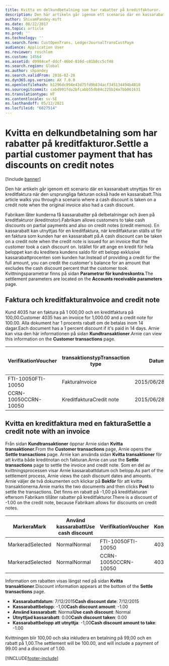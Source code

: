 ```yaml
---
title: Kvitta en delkundbetalning som har rabatter på kreditfakturor.
description: Den här artikeln går igenom ett scenario där en kassarabatt utnyttjas för en kreditfaktura när den ursprungliga fakturan också hade en kassarabatt.
author: ShivamPandey-msft
ms.date: 08/22/2017
ms.topic: article
ms.prod: ''
ms.technology: ''
ms.search.form: CustOpenTrans, LedgerJournalTransCustPaym
audience: Application User
ms.reviewer: roschlom
ms.custom: 14564
ms.assetid: d9984cef-ddcf-46bd-816d-c01b8cc5cf48
ms.search.region: Global
ms.author: shpandey
ms.search.validFrom: 2016-02-28
ms.dyn365.ops.version: AX 7.0.0
ms.openlocfilehash: b1296dc994e43d75fd9b834acf345134494b4810
ms.sourcegitcommit: cabd991fda2bfcabb55db84c225b24a7bb061631
ms.translationtype: HT
ms.contentlocale: sv-SE
ms.lasthandoff: 05/12/2021
ms.locfileid: "6027514"
---
```

# <a name="settle-a-partial-customer-payment-that-has-discounts-on-credit-notes"></a><span data-ttu-id="9e5fd-103">Kvitta en delkundbetalning som har rabatter på kreditfakturor.</span><span class="sxs-lookup"><span data-stu-id="9e5fd-103">Settle a partial customer payment that has discounts on credit notes</span></span>

[!include [banner](../includes/banner.md)]

<span data-ttu-id="9e5fd-104">Den här artikeln går igenom ett scenario där en kassarabatt utnyttjas för en kreditfaktura när den ursprungliga fakturan också hade en kassarabatt.</span><span class="sxs-lookup"><span data-stu-id="9e5fd-104">This article walks you through a scenario where a cash discount is taken on a credit note when the original invoice also had a cash discount.</span></span> 

<span data-ttu-id="9e5fd-105">Fabrikam låter kunderna få kassarabatter på delbetalningar och även på kreditfakturor (kreditnotor).</span><span class="sxs-lookup"><span data-stu-id="9e5fd-105">Fabrikam allows customers to take cash discounts on partial payments and also on credit notes (credit memos).</span></span> <span data-ttu-id="9e5fd-106">En kassarabatt kan utnyttjas för en kreditfaktura, när kreditfakturan ställs ut för en faktura som kunden har en kassarabatt på.</span><span class="sxs-lookup"><span data-stu-id="9e5fd-106">A cash discount can be taken on a credit note when the credit note is issued for an invoice that the customer took a cash discount on.</span></span> <span data-ttu-id="9e5fd-107">Istället för att ange en kredit för hela beloppet kan du kreditera kundens saldo för ett belopp exklusive kassarabattprocenten som kunden har.</span><span class="sxs-lookup"><span data-stu-id="9e5fd-107">Instead of providing a credit for the full amount, you can credit the customer's balance for an amount that excludes the cash discount percent that the customer took.</span></span> <span data-ttu-id="9e5fd-108">Kvittningsparametrar finns på sidan **Parametrar för kundreskontra**.</span><span class="sxs-lookup"><span data-stu-id="9e5fd-108">The settlement parameters are located on the **Accounts receivable parameters** page.</span></span>

## <a name="invoice-and-credit-note"></a><span data-ttu-id="9e5fd-109">Faktura och kreditfaktura</span><span class="sxs-lookup"><span data-stu-id="9e5fd-109">Invoice and credit note</span></span>
<span data-ttu-id="9e5fd-110">Kund 4035 har en faktura på 1 000,00 och en kreditfaktura på 100,00.</span><span class="sxs-lookup"><span data-stu-id="9e5fd-110">Customer 4035 has an invoice for 1,000.00 and a credit note for 100.00.</span></span> <span data-ttu-id="9e5fd-111">Alla dokument har 1 procents rabatt om de betalas inom 14 dagar.</span><span class="sxs-lookup"><span data-stu-id="9e5fd-111">Each document has a 1 percent discount if it's paid in 14 days.</span></span> <span data-ttu-id="9e5fd-112">Arnie kan visa den här informationen på sidan **Kundtransaktioner**.</span><span class="sxs-lookup"><span data-stu-id="9e5fd-112">Arnie can view this information on the **Customer transactions** page.</span></span>

| <span data-ttu-id="9e5fd-113">Verifikation</span><span class="sxs-lookup"><span data-stu-id="9e5fd-113">Voucher</span></span>    | <span data-ttu-id="9e5fd-114">transaktionstyp</span><span class="sxs-lookup"><span data-stu-id="9e5fd-114">Transaction type</span></span> | <span data-ttu-id="9e5fd-115">Datum</span><span class="sxs-lookup"><span data-stu-id="9e5fd-115">Date</span></span>      | <span data-ttu-id="9e5fd-116">Faktura</span><span class="sxs-lookup"><span data-stu-id="9e5fd-116">Invoice</span></span>  | <span data-ttu-id="9e5fd-117">Debetbelopp i transaktionsvaluta</span><span class="sxs-lookup"><span data-stu-id="9e5fd-117">Amount in transaction currency debit</span></span> | <span data-ttu-id="9e5fd-118">Kreditbelopp i transaktionsvaluta</span><span class="sxs-lookup"><span data-stu-id="9e5fd-118">Amount in transaction currency credit</span></span> | <span data-ttu-id="9e5fd-119">Saldo</span><span class="sxs-lookup"><span data-stu-id="9e5fd-119">Balance</span></span>  | <span data-ttu-id="9e5fd-120">Valuta</span><span class="sxs-lookup"><span data-stu-id="9e5fd-120">Currency</span></span> |
|------------|------------------|-----------|----------|--------------------------------------|---------------------------------------|----------|----------|
| <span data-ttu-id="9e5fd-121">FTI-10050</span><span class="sxs-lookup"><span data-stu-id="9e5fd-121">FTI-10050</span></span>  | <span data-ttu-id="9e5fd-122">Faktura</span><span class="sxs-lookup"><span data-stu-id="9e5fd-122">Invoice</span></span>          | <span data-ttu-id="9e5fd-123">2015/06/28</span><span class="sxs-lookup"><span data-stu-id="9e5fd-123">6/28/2015</span></span> | <span data-ttu-id="9e5fd-124">10050</span><span class="sxs-lookup"><span data-stu-id="9e5fd-124">10050</span></span>    | <span data-ttu-id="9e5fd-125">1 000,00</span><span class="sxs-lookup"><span data-stu-id="9e5fd-125">1,000.00</span></span>                             |                                       | <span data-ttu-id="9e5fd-126">1 000,00</span><span class="sxs-lookup"><span data-stu-id="9e5fd-126">1,000.00</span></span> | <span data-ttu-id="9e5fd-127">USD</span><span class="sxs-lookup"><span data-stu-id="9e5fd-127">USD</span></span>      |
| <span data-ttu-id="9e5fd-128">CCRN-10050</span><span class="sxs-lookup"><span data-stu-id="9e5fd-128">CCRN-10050</span></span> | <span data-ttu-id="9e5fd-129">Kreditfaktura</span><span class="sxs-lookup"><span data-stu-id="9e5fd-129">Credit note</span></span>      | <span data-ttu-id="9e5fd-130">2015/06/28</span><span class="sxs-lookup"><span data-stu-id="9e5fd-130">6/28/2015</span></span> | <span data-ttu-id="9e5fd-131">CR-10050</span><span class="sxs-lookup"><span data-stu-id="9e5fd-131">CR-10050</span></span> |                                      | <span data-ttu-id="9e5fd-132">100,00</span><span class="sxs-lookup"><span data-stu-id="9e5fd-132">100.00</span></span>                                | <span data-ttu-id="9e5fd-133">-100,00</span><span class="sxs-lookup"><span data-stu-id="9e5fd-133">-100.00</span></span>  | <span data-ttu-id="9e5fd-134">USD</span><span class="sxs-lookup"><span data-stu-id="9e5fd-134">USD</span></span>      |

## <a name="settle-a-credit-note-with-an-invoice"></a><span data-ttu-id="9e5fd-135">Kvitta en kreditfaktura med en faktura</span><span class="sxs-lookup"><span data-stu-id="9e5fd-135">Settle a credit note with an invoice</span></span>
<span data-ttu-id="9e5fd-136">Från sidan **Kundtransaktioner** öppnar Arnie sidan **Kvitta transaktioner**.</span><span class="sxs-lookup"><span data-stu-id="9e5fd-136">From the **Customer transactions** page, Arnie opens the **Settle transactions** page.</span></span> <span data-ttu-id="9e5fd-137">Arnie kan använda sidan **Kvitta transaktioner** för att kvitta både kreditnotan och fakturan.</span><span class="sxs-lookup"><span data-stu-id="9e5fd-137">Arnie can use the **Settle transactions** page to settle the invoice and credit note.</span></span> <span data-ttu-id="9e5fd-138">Som en del av kvittningsprocessen visar Arnie kassarabattdatum och belopp.</span><span class="sxs-lookup"><span data-stu-id="9e5fd-138">As part of the settlement process, Arnie views the cash discount dates and amounts.</span></span> <span data-ttu-id="9e5fd-139">Arnie väljer de två dokumenten och klickar på **Bokför** för att kvitta transaktionerna.</span><span class="sxs-lookup"><span data-stu-id="9e5fd-139">Arnie marks the two documents and then clicks **Post** to settle the transactions.</span></span> <span data-ttu-id="9e5fd-140">Det finns en rabatt på -1,00 på kreditfakturan eftersom Fabrikam tillåter rabatter på kreditfakturor.</span><span class="sxs-lookup"><span data-stu-id="9e5fd-140">There is a discount of -1.00 on the credit note, because Fabrikam allows for discounts on credit notes.</span></span>

| <span data-ttu-id="9e5fd-141">Markera</span><span class="sxs-lookup"><span data-stu-id="9e5fd-141">Mark</span></span>     | <span data-ttu-id="9e5fd-142">Använd kassarabatt</span><span class="sxs-lookup"><span data-stu-id="9e5fd-142">Use cash discount</span></span> | <span data-ttu-id="9e5fd-143">Verifikation</span><span class="sxs-lookup"><span data-stu-id="9e5fd-143">Voucher</span></span>    | <span data-ttu-id="9e5fd-144">Konto</span><span class="sxs-lookup"><span data-stu-id="9e5fd-144">Account</span></span> | <span data-ttu-id="9e5fd-145">Datum</span><span class="sxs-lookup"><span data-stu-id="9e5fd-145">Date</span></span>      | <span data-ttu-id="9e5fd-146">Förfallodatum</span><span class="sxs-lookup"><span data-stu-id="9e5fd-146">Due date</span></span>  | <span data-ttu-id="9e5fd-147">Faktura</span><span class="sxs-lookup"><span data-stu-id="9e5fd-147">Invoice</span></span>  | <span data-ttu-id="9e5fd-148">Belopp i transaktionsvalutan</span><span class="sxs-lookup"><span data-stu-id="9e5fd-148">Amount in transaction currency</span></span> | <span data-ttu-id="9e5fd-149">Valuta</span><span class="sxs-lookup"><span data-stu-id="9e5fd-149">Currency</span></span> | <span data-ttu-id="9e5fd-150">Belopp att kvitta</span><span class="sxs-lookup"><span data-stu-id="9e5fd-150">Amount to settle</span></span> |
|----------|-------------------|------------|---------|-----------|-----------|----------|--------------------------------|----------|------------------|
| <span data-ttu-id="9e5fd-151">Markerad</span><span class="sxs-lookup"><span data-stu-id="9e5fd-151">Selected</span></span> | <span data-ttu-id="9e5fd-152">Normal</span><span class="sxs-lookup"><span data-stu-id="9e5fd-152">Normal</span></span>            | <span data-ttu-id="9e5fd-153">FTI-10050</span><span class="sxs-lookup"><span data-stu-id="9e5fd-153">FTI-10050</span></span>  | <span data-ttu-id="9e5fd-154">4035</span><span class="sxs-lookup"><span data-stu-id="9e5fd-154">4035</span></span>    | <span data-ttu-id="9e5fd-155">2015/06/28</span><span class="sxs-lookup"><span data-stu-id="9e5fd-155">6/28/2015</span></span> | <span data-ttu-id="9e5fd-156">2015/07/28</span><span class="sxs-lookup"><span data-stu-id="9e5fd-156">7/28/2015</span></span> | <span data-ttu-id="9e5fd-157">10050</span><span class="sxs-lookup"><span data-stu-id="9e5fd-157">10050</span></span>    | <span data-ttu-id="9e5fd-158">1 000,00</span><span class="sxs-lookup"><span data-stu-id="9e5fd-158">1,000.00</span></span>                       | <span data-ttu-id="9e5fd-159">USD</span><span class="sxs-lookup"><span data-stu-id="9e5fd-159">USD</span></span>      | <span data-ttu-id="9e5fd-160">990,00</span><span class="sxs-lookup"><span data-stu-id="9e5fd-160">990.00</span></span>           |
| <span data-ttu-id="9e5fd-161">Markerad</span><span class="sxs-lookup"><span data-stu-id="9e5fd-161">Selected</span></span> | <span data-ttu-id="9e5fd-162">Normal</span><span class="sxs-lookup"><span data-stu-id="9e5fd-162">Normal</span></span>            | <span data-ttu-id="9e5fd-163">CCRN-10050</span><span class="sxs-lookup"><span data-stu-id="9e5fd-163">CCRN-10050</span></span> | <span data-ttu-id="9e5fd-164">4035</span><span class="sxs-lookup"><span data-stu-id="9e5fd-164">4035</span></span>    | <span data-ttu-id="9e5fd-165">2015/06/28</span><span class="sxs-lookup"><span data-stu-id="9e5fd-165">6/28/2015</span></span> | <span data-ttu-id="9e5fd-166">2015/07/28</span><span class="sxs-lookup"><span data-stu-id="9e5fd-166">7/28/2015</span></span> | <span data-ttu-id="9e5fd-167">CR-10050</span><span class="sxs-lookup"><span data-stu-id="9e5fd-167">CR-10050</span></span> | <span data-ttu-id="9e5fd-168">-100,00</span><span class="sxs-lookup"><span data-stu-id="9e5fd-168">-100.00</span></span>                        | <span data-ttu-id="9e5fd-169">USD</span><span class="sxs-lookup"><span data-stu-id="9e5fd-169">USD</span></span>      | <span data-ttu-id="9e5fd-170">-99,00</span><span class="sxs-lookup"><span data-stu-id="9e5fd-170">-99.00</span></span>           |

<span data-ttu-id="9e5fd-171">Information om rabatten visas längst ned på sidan **Kvitta transaktioner**.</span><span class="sxs-lookup"><span data-stu-id="9e5fd-171">Discount information appears at the bottom of the **Settle transactions** page.</span></span>

- <span data-ttu-id="9e5fd-172">**Kassarabattdatum**: 7/12/2015</span><span class="sxs-lookup"><span data-stu-id="9e5fd-172">**Cash discount date**: 7/12/2015</span></span> 
- <span data-ttu-id="9e5fd-173">**Kassarabattbelopp**: -1,00</span><span class="sxs-lookup"><span data-stu-id="9e5fd-173">**Cash discount amount**: -1.00</span></span>     
- <span data-ttu-id="9e5fd-174">**Använd kassarabatt**: Normal</span><span class="sxs-lookup"><span data-stu-id="9e5fd-174">**Use cash discount**: Normal</span></span>    
- <span data-ttu-id="9e5fd-175">**Utnyttjad kassarabatt**: 0.00</span><span class="sxs-lookup"><span data-stu-id="9e5fd-175">**Cash discount taken**: 0.00</span></span>      
- <span data-ttu-id="9e5fd-176">**Kassarabattbelopp att utnyttja**: -1,00</span><span class="sxs-lookup"><span data-stu-id="9e5fd-176">**Cash discount amount to take**: -1.00</span></span>     

<span data-ttu-id="9e5fd-177">Kvittningen blir 100,00 och ska inkludera en betalning på 99,00 och en rabatt på 1,00.</span><span class="sxs-lookup"><span data-stu-id="9e5fd-177">The settlement will be 100.00, and will include a payment of 99.00 and a discount of 1.00.</span></span>





[!INCLUDE[footer-include](../../includes/footer-banner.md)]